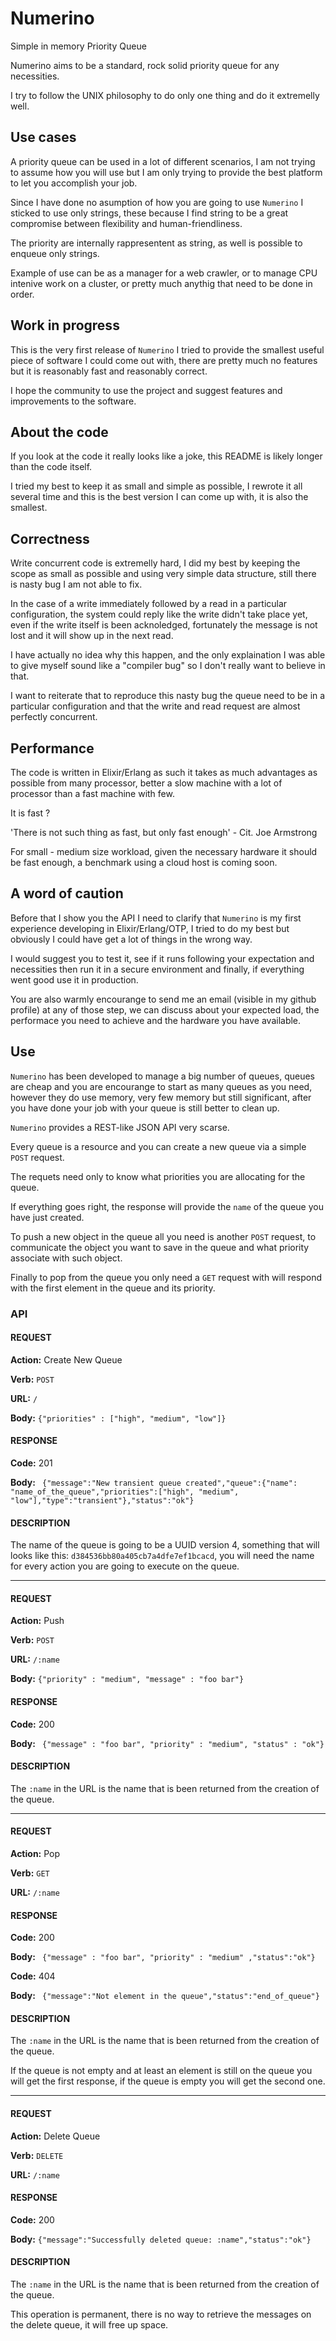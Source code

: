 # Numerino

Simple in memory Priority Queue

Numerino aims to be a standard, rock solid priority queue for any necessities.

I try to follow the UNIX philosophy to do only one thing and do it extremelly well.

## Use cases

A priority queue can be used in a lot of different scenarios, I am not trying to assume how you will use but I am only trying to provide the best platform to let you accomplish your job.

Since I have done no asumption of how you are going to use `Numerino` I sticked to use only strings, these because I find string to be a great compromise between flexibility and human-friendliness.

The priority are internally rappresentent as string, as well is possible to enqueue only strings.

Example of use can be as a manager for a web crawler, or to manage CPU intenive work on a cluster, or pretty much anythig that need to be done in order.

## Work in progress

This is the very first release of `Numerino` I tried to provide the smallest useful piece of software I could come out with, there are pretty much no features but it is reasonably fast and reasonably correct.

I hope the community to use the project and suggest features and improvements to the software.

## About the code

If you look at the code it really looks like a joke, this README is likely longer than the code itself.

I tried my best to keep it as small and simple as possible, I rewrote it all several time and this is the best version I can come up with, it is also the smallest.

## Correctness

Write concurrent code is extremelly hard, I did my best by keeping the scope as small as possible and using very simple data structure, still there is nasty bug I am not able to fix.

In the case of a write immediately followed by a read in a particular configuration, the system could reply like the write didn't take place yet, even if the write itself is been acknoledged, fortunately the message is not lost and it will show up in the next read.

I have actually no idea why this happen, and the only explaination I was able to give myself sound like a "compiler bug" so I don't really want to believe in that.

I want to reiterate that to reproduce this nasty bug the queue need to be in a particular configuration and that the write and read request are almost perfectly concurrent.

## Performance

The code is written in Elixir/Erlang as such it takes as much advantages as possible from many processor, better a slow machine with a lot of processor than a fast machine with few.

It is fast ?

'There is not such thing as fast, but only fast enough' - Cit. Joe Armstrong

For small - medium size workload, given the necessary hardware it should be fast enough, a benchmark using a cloud host is coming soon.

## A word of caution

Before that I show you the API I need to clarify that `Numerino` is my first experience developing in Elixir/Erlang/OTP, I tried to do my best but obviously I could have get a lot of things in the wrong way.

I would suggest you to test it, see if it runs following your expectation and necessities then run it in a secure environment and finally, if everything went good use it in production.

You are also warmly encourange to send me an email (visible in my github profile) at any of those step, we can discuss about your expected load, the performace you need to achieve and the hardware you have available.

## Use

`Numerino` has been developed to manage a big number of queues, queues are cheap and you are encourange to start as many queues as you need, however they do use memory, very few memory but still significant, after you have done your job with your queue is still better to clean up.

`Numerino` provides a REST-like JSON API very scarse.

Every queue is a resource and you can create a new queue via a simple `POST` request.

The requets need only to know what priorities you are allocating for the queue.

If everything goes right, the response will provide the `name` of the queue you have just created.

To push a new object in the queue all you need is another `POST` request, to communicate the object you want to save in the queue and what priority associate with such object.

Finally to pop from the queue you only need a `GET` request with will respond with the first element in the queue and its priority.

### API

#### REQUEST

**Action:** Create New Queue

**Verb:** `POST`

**URL:** `/`

**Body:** ```{"priorities" : ["high", "medium", "low"]}```

#### RESPONSE

**Code:** 201

**Body:** ``` {"message":"New transient queue created","queue":{"name": "name_of_the_queue","priorities":["high", "medium", "low"],"type":"transient"},"status":"ok"}```

#### DESCRIPTION

The name of the queue is going to be a UUID version 4, something that will looks like this: `d384536bb80a405cb7a4dfe7ef1bcacd`, you will need the name for every action you are going to execute on the queue.

* * *

#### REQUEST

**Action:** Push

**Verb:** `POST`

**URL:** `/:name`

**Body:** ```{"priority" : "medium", "message" : "foo bar"}```

#### RESPONSE

**Code:** 200

**Body:** ``` {"message" : "foo bar", "priority" : "medium", "status" : "ok"}```

#### DESCRIPTION

The `:name` in the URL is the name that is been returned from the creation of the queue.

* * *

#### REQUEST

**Action:** Pop

**Verb:** `GET`

**URL:** `/:name`

#### RESPONSE

**Code:** 200

**Body:** ``` {"message" : "foo bar", "priority" : "medium" ,"status":"ok"}```

**Code:** 404

**Body:** ``` {"message":"Not element in the queue","status":"end_of_queue"}```

#### DESCRIPTION

The `:name` in the URL is the name that is been returned from the creation of the queue.

If the queue is not empty and at least an element is still on the queue you will get the first response, if the queue is empty you will get the second one.

* * *

#### REQUEST

**Action:** Delete Queue

**Verb:** `DELETE`

**URL:** `/:name`


#### RESPONSE

**Code:** 200

**Body:** ```{"message":"Successfully deleted queue: :name","status":"ok"}```

#### DESCRIPTION

The `:name` in the URL is the name that is been returned from the creation of the queue.

This operation is permanent, there is no way to retrieve the messages on the delete queue, it will free up space.



